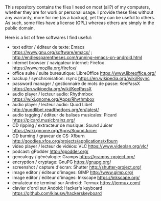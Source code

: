 This repository contains the files I need on most (all?) of my computers, whether they are for work or personal usage.
I provide these files without any warranty, more for me (as a backup), yet they can be useful to others.
As such, some files have a license (GPL) whereas others are simply in the public domain.

Here is a list of free softwares I find useful:
- text editor / éditeur de texte: Emacs https://www.gnu.org/software/emacs/ ; http://endlessparentheses.com/running-emacs-on-android.html
- internet browser / navigateur internet: Firefox https://www.mozilla.org/firefox/
- office suite / suite bureautique: LibreOffice https://www.libreoffice.org/
- backup / synchronisation: rsync https://en.wikipedia.org/wiki/Rsync
- password manager / gestionnaire de mots de passe: KeePassX https://en.wikipedia.org/wiki/KeePassX
- audio player / lecteur audio: Rhythmbox https://wiki.gnome.org/Apps/Rhythmbox
- audio player / lecteur audio: Quod Libet http://quodlibet.readthedocs.org/en/latest/
- audio tagging / éditeur de balises musicales: Picard https://picard.musicbrainz.org/
- CD ripping / extracteur de musique: Sound Juicer https://wiki.gnome.org/Apps/SoundJuicer
- CD burning / graveur de CS: Xfburn http://goodies.xfce.org/projects/applications/xfburn
- video player / lecteur de vidéos: VLC https://www.videolan.org/vlc/
- podcast: gPodder http://gpodder.org/
- genealogy / généalogie: Gramps https://gramps-project.org/
- encryption / cryptage: GnuPG https://gnupg.org/
- screenshot / capture d'écran: Shutter http://shutter-project.org/
- image editor / éditeur d'images: GIMP http://www.gimp.org/
- image editor / éditeur d'images: Inkscape https://inkscape.org/
- émulateur de terminal sur Android: Termux https://termux.com/
- clavier d'ordi sur Andoid: Hacker's keyboard https://github.com/klausw/hackerskeyboard
